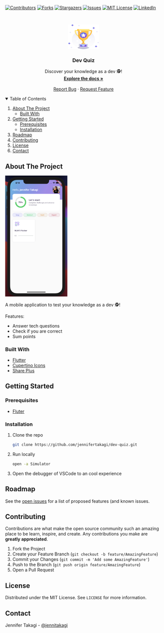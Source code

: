 <!-- Inspired by https://github.com/jennifertakagi/dev-quiz -->

<!-- PROJECT SHIELDS -->
[![Contributors][contributors-shield]][contributors-url]
[![Forks][forks-shield]][forks-url]
[![Stargazers][stars-shield]][stars-url]
[![Issues][issues-shield]][issues-url]
[![MIT License][license-shield]][license-url]
[![LinkedIn][linkedin-shield]][linkedin-url]



<!-- PROJECT LOGO -->
<br />
<p align="center">
  <a href="https://github.com/jennifertakagi/dev-quiz">
    <img src="docs/logo.png" alt="Logo" width="100" height="80">
  </a>

  <h3 align="center">Dev Quiz</h3>

  <p align="center">
    Discover your knowledge as a dev 🕵️!
    <br />
    <a href="https://github.com/jennifertakagi/dev-quiz"><strong>Explore the docs »</strong></a>
    <br />
    <br />
    <a href="https://github.com/jennifertakagi/dev-quiz/issues">Report Bug</a>
    ·
    <a href="https://github.com/jennifertakagi/dev-quiz/issues">Request Feature</a>
  </p>
</p>



<!-- TABLE OF CONTENTS -->
<details open="open">
  <summary>Table of Contents</summary>
  <ol>
    <li>
      <a href="#about-the-project">About The Project</a>
      <ul>
        <li><a href="#built-with">Built With</a></li>
      </ul>
    </li>
    <li>
      <a href="#getting-started">Getting Started</a>
      <ul>
        <li><a href="#prerequisites">Prerequisites</a></li>
        <li><a href="#installation">Installation</a></li>
      </ul>
    </li>
    <li><a href="#roadmap">Roadmap</a></li>
    <li><a href="#contributing">Contributing</a></li>
    <li><a href="#license">License</a></li>
    <li><a href="#contact">Contact</a></li>
  </ol>
</details>



<!-- ABOUT THE PROJECT -->
## About The Project

 <img src="docs/screenshot.png" alt="Logo" width="200">

A mobile application to test your knowledge as a dev 🕵️!

Features:
* Answer tech questions
* Check if you are correct
* Sum points


### Built With

* [Flutter](https://flutter.dev/)
* [Cupertino Icons](https://pub.dev/packages/cupertino_icons)
* [Share Plus](https://pub.dev/packages/share_plus)



<!-- GETTING STARTED -->
## Getting Started

### Prerequisites

* [Fluter](https://flutter.dev/docs/get-started/install)



### Installation

1. Clone the repo
   ```sh
   git clone https://github.com/jennifertakagi/dev-quiz.git
   ```
2. Run locally
   ```sh
   open -a Simulator
   ```
3. Open the debugger of VSCode to an cool experience



<!-- ROADMAP -->
## Roadmap

See the [open issues](https://github.com/jennifertakagi/dev-quiz/issues) for a list of proposed features (and known issues.



<!-- CONTRIBUTING -->
## Contributing

Contributions are what make the open source community such an amazing place to be learn, inspire, and create. Any contributions you make are **greatly appreciated**.

1. Fork the Project
2. Create your Feature Branch (`git checkout -b feature/AmazingFeature`)
3. Commit your Changes (`git commit -m 'Add some AmazingFeature'`)
4. Push to the Branch (`git push origin feature/AmazingFeature`)
5. Open a Pull Request



<!-- LICENSE -->
## License

Distributed under the MIT License. See `LICENSE` for more information.



<!-- CONTACT -->
## Contact

Jennifer Takagi - [@jennitakagi](https://twitter.com/jennitakagi)


<!-- MARKDOWN LINKS & IMAGES -->
<!-- https://www.markdownguide.org/basic-syntax/#reference-style-links -->
[contributors-shield]: https://img.shields.io/github/contributors/jennifertakagi/dev-quiz.svg?style=for-the-badge
[contributors-url]: https://github.com/jennifertakagi/dev-quiz/graphs/contributors
[forks-shield]: https://img.shields.io/github/forks/jennifertakagi/dev-quiz.svg?style=for-the-badge
[forks-url]: https://github.com/jennifertakagi/dev-quiz/network/members
[stars-shield]: https://img.shields.io/github/stars/jennifertakagi/dev-quiz.svg?style=for-the-badge
[stars-url]: https://github.com/jennifertakagi/dev-quiz/stargazers
[issues-shield]: https://img.shields.io/github/issues/jennifertakagi/dev-quiz.svg?style=for-the-badge
[issues-url]: https://github.com/jennifertakagi/dev-quiz/issues
[license-shield]: https://img.shields.io/github/license/jennifertakagi/dev-quiz.svg?style=for-the-badge
[license-url]: https://github.com/jennifertakagi/dev-quiz/blob/master/LICENSE.txt
[linkedin-shield]: https://img.shields.io/badge/-LinkedIn-black.svg?style=for-the-badge&logo=linkedin&colorB=555
[linkedin-url]: https://linkedin.com/in/jennifertakagi
[product-screenshot]: docs/screenshot.png